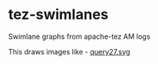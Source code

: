 tez-swimlanes
=============

Swimlane graphs from apache-tez AM logs

This draws images like - [query27.svg](http://people.apache.org/~gopalv/query27.svg)
